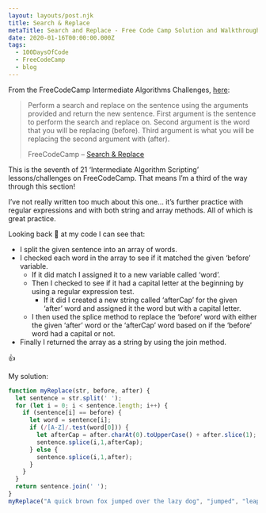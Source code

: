 ```yaml
---
layout: layouts/post.njk
title: Search & Replace
metaTitle: Search and Replace - Free Code Camp Solution and Walkthrough
date: 2020-01-16T00:00:00.000Z
tags:
  - 100DaysOfCode
  - FreeCodeCamp
  - blog
---
```

From the FreeCodeCamp Intermediate Algorithms Challenges,
[here](https://www.freecodecamp.org/learn/javascript-algorithms-and-data-structures/intermediate-algorithm-scripting/search-and-replace):

> Perform a search and replace on the sentence using the arguments
> provided and return the new sentence. First argument is the sentence
> to perform the search and replace on. Second argument is the word that
> you will be replacing (before). Third argument is what you will be
> replacing the second argument with (after).
> 
> FreeCodeCamp – [Search & Replace](https://www.freecodecamp.org/learn/javascript-algorithms-and-data-structures/intermediate-algorithm-scripting/search-and-replace)

This is the seventh of 21 ‘Intermediate Algorithm Scripting’
lessons/challenges on FreeCodeCamp. That means I’m a third of the way
through this section\!

I’ve not really written too much about this one… it’s further practice
with regular expressions and with both string and array methods. All of
which is great practice.

Looking back 👀 at my code I can see that:

  - I split the given sentence into an array of words.
  - I checked each word in the array to see if it matched the given
    ‘before’ variable.
      - If it did match I assigned it to a new variable called ‘word’.
      - Then I checked to see if it had a capital letter at the
        beginning by using a regular expression test.
          - If it did I created a new string called ‘afterCap’ for the
            given ‘after’ word and assigned it the word but with a
            capital letter.
      - I then used the splice method to replace the ‘before’ word with
        either the given ‘after’ word or the ‘afterCap’ word based on if
        the ‘before’ word had a capital or not.
  - Finally I returned the array as a string by using the join method.

👍

My solution:

```javascript
function myReplace(str, before, after) {
  let sentence = str.split(' ');
  for (let i = 0; i < sentence.length; i++) {
    if (sentence[i] == before) {
      let word = sentence[i];
      if (/[A-Z]/.test(word[0])) {
        let afterCap = after.charAt(0).toUpperCase() + after.slice(1);
        sentence.splice(i,1,afterCap);
      } else {
        sentence.splice(i,1,after);
      }
    }
  }
  return sentence.join(' ');
}
myReplace("A quick brown fox jumped over the lazy dog", "jumped", "leaped");
```